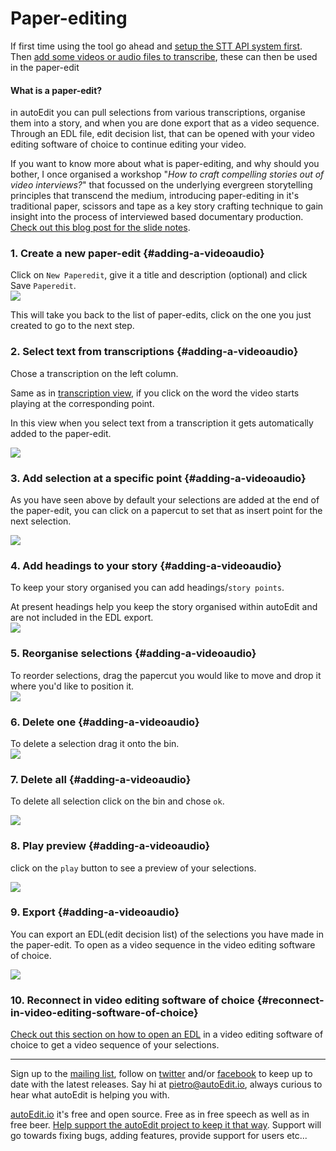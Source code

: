 # Paper-editing

If first time using the tool go ahead and [setup the STT API system first](/setup-stt-apis.md). Then [add some videos or audio files to transcribe](/transcribing.md), these can then be used in the paper-edit

#### What is a paper-edit?

in autoEdit you can pull selections from various transcriptions, organise them into a story, and when you are done export that as a video sequence. Through an EDL file, edit decision list, that can be opened with your video editing software of choice to continue editing your video.

If you want to know more about what is paper-editing, and why should you bother, I once organised a workshop "_How to craft compelling stories out of video interviews?_" that focussed on the underlying evergreen storytelling principles that transcend the medium, introducing paper-editing in it's traditional  paper, scissors and tape as a key story crafting technique to gain insight into the process of interviewed based documentary production.  [Check out this blog post for the slide notes](http://pietropassarelli.com/wip_london_july2016.html).

### 1. Create a new paper-edit {#adding-a-videoaudio}

Click on `New Paperedit`, give it  a title and description \(optional\) and click Save `Paperedit`.  
![](/assets/0_paperedit.gif)

This will take you back to the list of paper-edits, click on the one you just created to go to the next step.

### 2. Select text from transcriptions {#adding-a-videoaudio}

Chose a transcription on the left column.

Same as in [transcription view](/transcribing.md), if you click on the word the video starts playing at the corresponding point.

In this view when you select text from a transcription it gets automatically added to the paper-edit.

![](/assets/1_paperedit.gif)

### 3. Add selection at a specific point {#adding-a-videoaudio}

As you have seen above by default your selections are added at the end of the paper-edit,  you can click on a papercut to set that as insert point for the next selection.

![](/assets/3_paperedit.gif)

### 4. Add headings to your story {#adding-a-videoaudio}

To keep your story organised you can add headings/`story points`.

At present headings help you keep the story organised within autoEdit and are not included in the EDL export.  
![](/assets/4_paperedit.gif)

### 5. Reorganise selections {#adding-a-videoaudio}

To reorder selections, drag the papercut you would like to move and drop it where you'd like to position it.  
![](/assets/5_paperedit.gif)

### 6. Delete one {#adding-a-videoaudio}

To delete a selection drag it onto the bin.  
![](/assets/6_paperedit.gif)

### 7. Delete all {#adding-a-videoaudio}

To delete all selection click on the bin and chose `ok`.

![](/assets/11_paperedit.gif)

### 8. Play preview {#adding-a-videoaudio}

click on the `play` button to see a preview of your selections.

![](/assets/12_paperedit.gif)

### 9. Export {#adding-a-videoaudio}

You can export an EDL\(edit decision list\) of the selections you have made in the paper-edit. To open as a video sequence in the video editing software of choice.

![](/assets/9_paperedit.gif)

### 10. Reconnect in video editing software of choice {#reconnect-in-video-editing-software-of-choice}

[Check out this section on how to open an EDL](https://www.gitbook.com/book/pietropassarelli/autoedit2-user-manual/edit#) in a video editing software of choice to get a video sequence of your selections.

---
<!--Donation notice -->

Sign up to the [mailing list](http://eepurl.com/cMzwSX), follow on [twitter](http://twitter.com/autoEdit2) and/or [facebook](https://www.facebook.com/autoEdit.io/) to keep up to date with the latest releases. Say hi at <a href="mailto:pietro@autoEdit.io?Subject=Hello" target="_top">pietro@autoEdit.io</a>, always curious to hear what autoEdit is helping you with.

[autoEdit.io](www.autoEdit.io) it's free and open source. Free as in free speech as well as in free beer.  [Help support the autoEdit project to keep it that way](https://donorbox.org/c9762eef-0e08-468e-90cb-2d00643697f8?recurring=true). Support will go towards fixing bugs, adding features, provide support for users etc...


